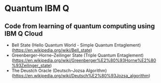 # Quantum IBM Q

## Code from learning of quantum computing using IBM Q Cloud

- Bell State (Hello Quantum World - Simple Quantum Entaglement) (https://en.wikipedia.org/wiki/Bell_state)
- Greenberger–Horne–Zeilinger State (Triple Quantum Entaglement)(https://en.wikipedia.org/wiki/Greenberger%E2%80%93Horne%E2%80%93Zeilinger_state)
- The Deustch Oracle (Deutsch–Jozsa Algorithm) (https://en.wikipedia.org/wiki/Deutsch%E2%80%93Jozsa_algorithm)

